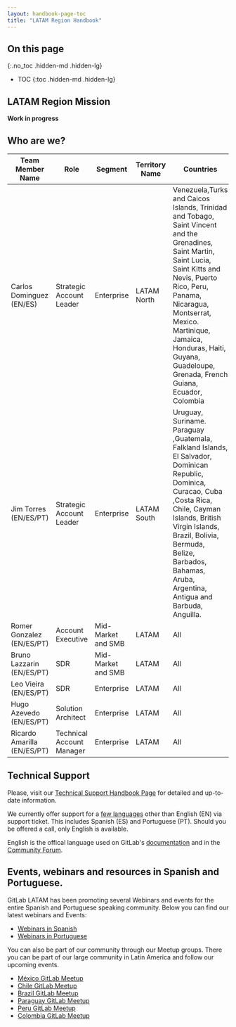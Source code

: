 ```yaml
---
layout: handbook-page-toc
title: "LATAM Region Handbook"
---
```


## On this page

{:.no_toc .hidden-md .hidden-lg}

- TOC
{:toc .hidden-md .hidden-lg}

##  LATAM Region Mission

**Work in progress**

## Who are we?

| Team Member Name | Role | Segment | Territory Name | Countries |
| ---------------- | ---- | ------- | -------------- | ----------|
| Carlos Dominguez (EN/ES) | Strategic Account Leader | Enterprise | LATAM North | Venezuela,Turks and Caicos Islands, Trinidad and Tobago, Saint Vincent and the Grenadines, Saint Martin, Saint Lucia, Saint Kitts and Nevis, Puerto Rico, Peru, Panama, Nicaragua, Montserrat, Mexico. Martinique, Jamaica, Honduras, Haiti, Guyana, Guadeloupe, Grenada, French Guiana, Ecuador, Colombia |
| Jim Torres (EN/ES/PT) | Strategic Account Leader | Enterprise | LATAM South | Uruguay, Suriname. Paraguay ,Guatemala, Falkland Islands, El Salvador, Dominican Republic, Dominica, Curacao, Cuba ,Costa Rica, Chile, Cayman Islands, British Virgin Islands, Brazil, Bolivia, Bermuda, Belize, Barbados, Bahamas, Aruba, Argentina, Antigua and Barbuda, Anguilla. |
| Romer Gonzalez (EN/ES/PT) | Account Executive | Mid-Market and SMB | LATAM | All |
| Bruno Lazzarin (EN/ES/PT) | SDR | Mid-Market and SMB | LATAM | All |
| Leo Vieira (EN/ES/PT) | SDR | Enterprise | LATAM | All |
| Hugo Azevedo (EN/ES/PT) | Solution Architect | Enterprise | LATAM | All |
| Ricardo Amarilla (EN/ES/PT) | Technical Account Manager | Enterprise | LATAM | All |

## Technical Support

Please, visit our [Technical Support Handbook Page](https://about.gitlab.com/support/) for detailed and up-to-date information.

We currently offer support for a [few languages](https://about.gitlab.com/support/#language-support) other than English (EN) via support ticket. This includes Spanish (ES) and Portuguese (PT). Should you be offered a call, only English is available.

English is the offical language used on GitLab's [documentation](https://docs.gitlab.com/) and in the [Community Forum](https://forum.gitlab.com/).

## Events, webinars and resources in Spanish and Portuguese.

GitLab LATAM has been promoting several Webinars and events for the entire Spanish and Portuguese speaking community. Below you can find our latest webinars and Events:

* [Webinars in Spanish](https://learn.gitlab.com/c/youtube-2?x=bzkKkv)
* [Webinars in Portuguese](https://learn.gitlab.com/c/youtube-12?x=NsYXMM)

You can also be part of our community through our Meetup groups. There you can be part of our large community in Latin America and follow our upcoming events.

* [México GitLab Meetup](https://www.meetup.com/es/Mexico-City-GitLab-Meetup/)
* [Chile GitLab Meetup](https://www.meetup.com/es/Santiago-GitLab-Meetup/)
* [Brazil GitLab Meetup](https://www.meetup.com/es/Sao-Paulo-GitLab-Meetup/)
* [Paraguay GitLab Meetup](https://www.meetup.com/es/Paraguay-GitLab-Meetup/)
* [Peru GitLab Meetup](https://www.meetup.com/es/GitLab-Peru/)
* [Colombia GitLab Meetup](https://www.meetup.com/es/GitLab-Colombia/)

